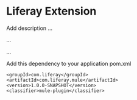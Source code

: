 # Liferay Extension

Add description ...

...

...

Add this dependency to your application pom.xml

```
<groupId>com.liferay</groupId>
<artifactId>com.liferay.mule</artifactId>
<version>1.0.0-SNAPSHOT</version>
<classifier>mule-plugin</classifier>
```